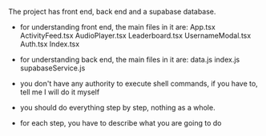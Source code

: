 The project has front end, back end and a supabase database. 

- for understanding front end, the main files in it are: 
App.tsx
ActivityFeed.tsx
AudioPlayer.tsx
Leaderboard.tsx
UsernameModal.tsx
Auth.tsx
Index.tsx

- for understanding back end, the main files in it are: 
data.js
index.js
supabaseService.js

- you don't have any authority to execute shell commands, if you have to, tell me I will do it myself
- you should do everything step by step, nothing as a whole.
- for each step, you have to describe what you are going to do
